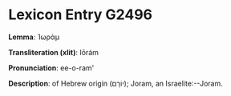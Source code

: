 # Lexicon Entry G2496

**Lemma**: Ἰωράμ

**Transliteration (xlit)**: Iōrám

**Pronunciation**: ee-o-ram'

**Description**:
of Hebrew origin (יוֹרָם); Joram, an Israelite:--Joram.
